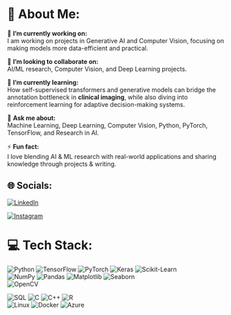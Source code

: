 # 💫 About Me:
🔭 **I’m currently working on:**  
I am working on projects in Generative AI and Computer Vision, focusing on making models more data-efficient and practical.


👯 **I’m looking to collaborate on:**  
AI/ML research, Computer Vision, and Deep Learning projects.  

🌱 **I’m currently learning:**  
How self-supervised transformers and generative models can bridge the annotation bottleneck in **clinical imaging**, while also diving into reinforcement learning for adaptive decision-making systems.  

💬 **Ask me about:**  
Machine Learning, Deep Learning, Computer Vision, Python, PyTorch, TensorFlow, and Research in AI.  

⚡ **Fun fact:**  
I love blending AI & ML research with real-world applications and sharing knowledge through projects & writing.  


## 🌐 Socials:
[![LinkedIn](https://img.shields.io/badge/LinkedIn-%230077B5.svg?logo=linkedin&logoColor=white)](https://www.linkedin.com/in/manthansharma07/) 
<!-- [![Twitter](https://img.shields.io/badge/Twitter-%231DA1F2.svg?logo=Twitter&logoColor=white)](https://twitter.com/) -->
[![Instagram](https://img.shields.io/badge/Instagram-%23E4405F.svg?logo=Instagram&logoColor=white)](https://www.instagram.com/yashu_ms23/) 
<!-- [![Google Scholar](https://img.shields.io/badge/Google%20Scholar-4285F4?logo=google-scholar&logoColor=white)](https://scholar.google.com/)  -->
<!-- [![Kaggle](https://img.shields.io/badge/Kaggle-20BEFF?logo=kaggle&logoColor=white)](https://kaggle.com/) -->


# 💻 Tech Stack:
![Python](https://img.shields.io/badge/Python-3776AB?style=for-the-badge&logo=python&logoColor=white) 
![TensorFlow](https://img.shields.io/badge/TensorFlow-FF6F00?style=for-the-badge&logo=TensorFlow&logoColor=white) 
![PyTorch](https://img.shields.io/badge/PyTorch-EE4C2C?style=for-the-badge&logo=PyTorch&logoColor=white) 
![Keras](https://img.shields.io/badge/Keras-D00000?style=for-the-badge&logo=Keras&logoColor=white) 
![Scikit-Learn](https://img.shields.io/badge/Scikit--Learn-F7931E?style=for-the-badge&logo=scikit-learn&logoColor=white)  
![NumPy](https://img.shields.io/badge/Numpy-013243?style=for-the-badge&logo=numpy&logoColor=white) 
![Pandas](https://img.shields.io/badge/Pandas-150458?style=for-the-badge&logo=pandas&logoColor=white) 
![Matplotlib](https://img.shields.io/badge/Matplotlib-013243?style=for-the-badge&logo=plotly&logoColor=white) 
![Seaborn](https://img.shields.io/badge/Seaborn-0099CC?style=for-the-badge&logoColor=white)  
![OpenCV](https://img.shields.io/badge/OpenCV-5C3EE8?style=for-the-badge&logo=opencv&logoColor=white)  

![SQL](https://img.shields.io/badge/SQL-336791?style=for-the-badge&logo=postgresql&logoColor=white) 
![C](https://img.shields.io/badge/C-A8B9CC?style=for-the-badge&logo=c&logoColor=white) 
![C++](https://img.shields.io/badge/C++-00599C?style=for-the-badge&logo=cplusplus&logoColor=white) 
![R](https://img.shields.io/badge/R-276DC3?style=for-the-badge&logo=r&logoColor=white)  
![Linux](https://img.shields.io/badge/Linux-FCC624?style=for-the-badge&logo=linux&logoColor=black) 
![Docker](https://img.shields.io/badge/Docker-2496ED?style=for-the-badge&logo=docker&logoColor=white) 
![Azure](https://img.shields.io/badge/Azure-0078D4?style=for-the-badge&logo=microsoftazure&logoColor=white)  

<!-- # 📊 GitHub Stats:
![](https://github-readme-stats.vercel.app/api?username=manthansharma1626&theme=dark&hide_border=false&include_all_commits=true&count_private=true)<br/>
![](https://github-readme-streak-stats.herokuapp.com/?user=manthansharma1626&theme=dark&hide_border=false)<br/>
![](https://github-readme-stats.vercel.app/api/top-langs/?username=manthansharma1626&theme=dark&hide_border=false&include_all_commits=true&count_private=true&layout=compact)

### 🔝 Top Contributed Repo
![](https://github-contributor-stats.vercel.app/api?username=manthansharma1626&limit=5&theme=tokyonight&combine_all_yearly_contributions=true)

---
[![](https://visitcount.itsvg.in/api?id=manthansharma1626&icon=0&color=0)](https://visitcount.itsvg.in)

 Profile README built with ❤️ -->
